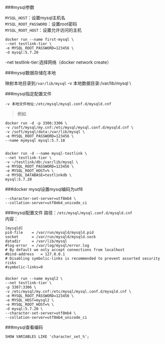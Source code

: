 ###mysql参数

`MYSQL_HOST`：设置mysql主机名<br>
`MYSQL_ROOT_PASSWORD`：设置root密码<br>
`MYSQL_ROOT_HOST`：设置允许访问的主机


	docker run --name first-mysql \
	--net testlink-tier \
	-e MYSQL_ROOT_PASSWORD=123456 \
	-d mysql:5.7.20

-net testlink-tier:选择网络（docker network create）

###mysql数据存储在本地

映射本地目录到`/var/lib/mysql`
	-v 本地数据目录:/var/lib/mysql \

###mysql指定配置文件

	-v 本地文件地址:/etc/mysql/mysql.conf.d/mysqld.cnf


>例如
>
	docker run -d -p 3306:3306 \
	-v /soft/mysql/my.cnf:/etc/mysql/mysql.conf.d/mysqld.cnf \
	-v /soft/mysql/data:/var/lib/mysql \
	-e MYSQL_ROOT_PASSWORD=123456 \
	--name mymysql mysql:5.7.18
	

	docker run -d --name mysql-testlink \
	--net testlink-tier \
	-v ~/testlink/db:/var/lib/mysql \
	-e MYSQL_ROOT_PASSWORD=123456 \
	-e MYSQL_ROOT_HOST=% \
	-e MYSQL_DATABASE=testlinkdb \
	mysql:5.7.20


###docker mysql设置mysql编码为utf8

	--character-set-server=utf8mb4 \
	--collation-server=utf8mb4_unicode_ci 

###mysql配置文件
路径：`/etc/mysql/mysql.conf.d/mysqld.cnf`<br>
内容：

	[mysqld]
	pid-file    = /var/run/mysqld/mysqld.pid
	socket      = /var/run/mysqld/mysqld.sock
	datadir     = /var/lib/mysql
	#log-error  = /var/log/mysql/error.log
	# By default we only accept connections from localhost
	#bind-address   = 127.0.0.1
	# Disabling symbolic-links is recommended to prevent assorted security risks
	#symbolic-links=0

### 
	docker run --name mysql2 \
	--net testlink-tier \
	-p 3307:3306 \
	-v /etc/mysql/my.cnf:/etc/mysql/mysql.conf.d/mysqld.cnf \
	-e MYSQL_ROOT_PASSWORD=123456 \
	-e MYSQL_HOST=mysql2 \
	-e MYSQL_ROOT_HOST=% \
	-d mysql:5.7.20 \
	--character-set-server=utf8mb4 \
	--collation-server=utf8mb4_unicode_ci 


###mysql查看编码

	SHOW VARIABLES LIKE 'character_set_%';